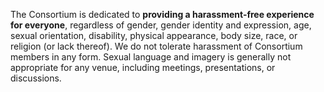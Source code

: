 The Consortium is dedicated to **providing a harassment-free experience for everyone**, regardless of gender, gender identity and expression, age, sexual orientation, disability, physical appearance, body size, race, or religion (or lack thereof). We do not tolerate harassment of Consortium members in any form. Sexual language and imagery is generally not appropriate for any venue, including meetings, presentations, or discussions.
